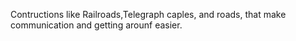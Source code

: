 Contructions like Railroads,Telegraph caples, and roads, that make communication and getting arounf easier.